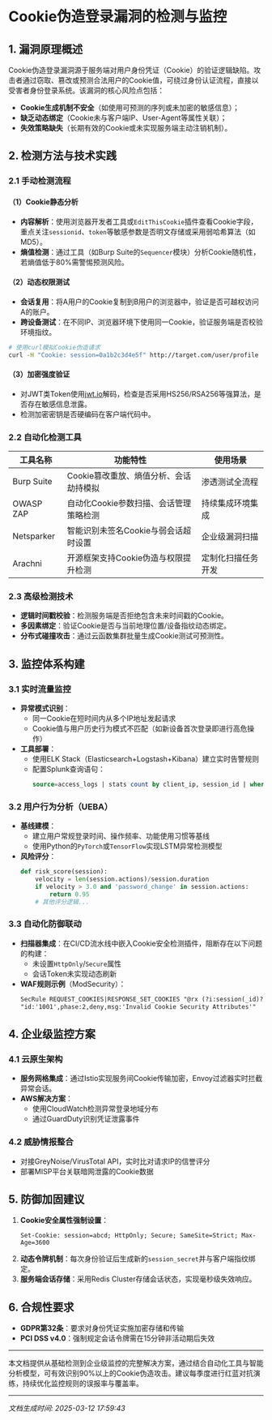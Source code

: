 

# Cookie伪造登录漏洞的检测与监控

## 1. 漏洞原理概述
Cookie伪造登录漏洞源于服务端对用户身份凭证（Cookie）的验证逻辑缺陷。攻击者通过窃取、篡改或预测合法用户的Cookie值，可绕过身份认证流程，直接以受害者身份登录系统。该漏洞的核心风险点包括：
- **Cookie生成机制不安全**（如使用可预测的序列或未加密的敏感信息）；
- **缺乏动态绑定**（Cookie未与客户端IP、User-Agent等属性关联）；
- **失效策略缺失**（长期有效的Cookie或未实现服务端主动注销机制）。

## 2. 检测方法与技术实践

### 2.1 手动检测流程
#### （1）Cookie静态分析
- **内容解析**：使用浏览器开发者工具或`EditThisCookie`插件查看Cookie字段，重点关注`sessionid`、`token`等敏感参数是否明文存储或采用弱哈希算法（如MD5）。
- **熵值检测**：通过工具（如Burp Suite的`Sequencer`模块）分析Cookie随机性，若熵值低于80%需警惕预测风险。

#### （2）动态权限测试
- **会话复用**：将A用户的Cookie复制到B用户的浏览器中，验证是否可越权访问A的账户。
- **跨设备测试**：在不同IP、浏览器环境下使用同一Cookie，验证服务端是否校验环境指纹。
```bash
# 使用curl模拟Cookie伪造请求
curl -H "Cookie: session=0a1b2c3d4e5f" http://target.com/user/profile
```

#### （3）加密强度验证
- 对JWT类Token使用[jwt.io](https://jwt.io/)解码，检查是否采用HS256/RSA256等强算法，是否存在敏感信息泄露。
- 检测加密密钥是否硬编码在客户端代码中。

### 2.2 自动化检测工具
| 工具名称       | 功能特性                                     | 使用场景                     |
|----------------|---------------------------------------------|-----------------------------|
| Burp Suite     | Cookie篡改重放、熵值分析、会话劫持模拟       | 渗透测试全流程              |
| OWASP ZAP      | 自动化Cookie参数扫描、会话管理策略检测       | 持续集成环境集成            |
| Netsparker     | 智能识别未签名Cookie与弱会话超时设置         | 企业级漏洞扫描              |
| Arachni        | 开源框架支持Cookie伪造与权限提升检测         | 定制化扫描任务开发          |

### 2.3 高级检测技术
- **逻辑时间戳校验**：检测服务端是否拒绝包含未来时间戳的Cookie。
- **多因素绑定**：验证Cookie是否与当前地理位置/设备指纹动态绑定。
- **分布式碰撞攻击**：通过云函数集群批量生成Cookie测试可预测性。

## 3. 监控体系构建

### 3.1 实时流量监控
- **异常模式识别**：
  - 同一Cookie在短时间内从多个IP地址发起请求
  - Cookie值与用户历史行为模式不匹配（如新设备首次登录即进行高危操作）
- **工具部署**：
  - 使用ELK Stack（Elasticsearch+Logstash+Kibana）建立实时告警规则
  - 配置Splunk查询语句：
    ```sql
    source=access_logs | stats count by client_ip, session_id | where count > 5
    ```

### 3.2 用户行为分析（UEBA）
- **基线建模**：
  - 建立用户常规登录时间、操作频率、功能使用习惯等基线
  - 使用Python的`PyTorch`或`TensorFlow`实现LSTM异常检测模型
- **风险评分**：
  ```python
  def risk_score(session):
      velocity = len(session.actions)/session.duration
      if velocity > 3.0 and 'password_change' in session.actions:
          return 0.95
      # 其他评分逻辑...
  ```

### 3.3 自动化防御联动
- **扫描器集成**：在CI/CD流水线中嵌入Cookie安全检测插件，阻断存在以下问题的构建：
  - 未设置`HttpOnly`/`Secure`属性
  - 会话Token未实现动态刷新
- **WAF规则示例**（ModSecurity）：
  ```apache
  SecRule REQUEST_COOKIES|RESPONSE_SET_COOKIES "@rx (?i:session(_id)?=|auth=)" \
  "id:'1001',phase:2,deny,msg:'Invalid Cookie Security Attributes'"
  ```

## 4. 企业级监控方案

### 4.1 云原生架构
- **服务网格集成**：通过Istio实现服务间Cookie传输加密，Envoy过滤器实时拦截异常会话。
- **AWS解决方案**：
  - 使用CloudWatch检测异常登录地域分布
  - 通过GuardDuty识别凭证泄露事件

### 4.2 威胁情报整合
- 对接GreyNoise/VirusTotal API，实时比对请求IP的信誉评分
- 部署MISP平台关联暗网泄露的Cookie数据

## 5. 防御加固建议
1. **Cookie安全属性强制设置**：
   ```http
   Set-Cookie: session=abcd; HttpOnly; Secure; SameSite=Strict; Max-Age=3600
   ```
2. **动态令牌机制**：每次身份验证后生成新的`session_secret`并与客户端指纹绑定。
3. **服务端会话存储**：采用Redis Cluster存储会话状态，实现毫秒级失效响应。

## 6. 合规性要求
- **GDPR第32条**：要求对身份凭证实施加密存储和传输
- **PCI DSS v4.0**：强制规定会话令牌需在15分钟非活动期后失效

---

本文档提供从基础检测到企业级监控的完整解决方案，通过结合自动化工具与智能分析模型，可有效识别90%以上的Cookie伪造攻击。建议每季度进行红蓝对抗演练，持续优化监控规则的误报率与覆盖率。

---

*文档生成时间: 2025-03-12 17:59:43*
